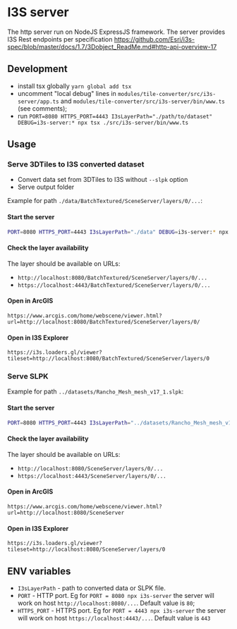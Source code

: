 # I3S server

The http server run on NodeJS ExpressJS framework.
The server provides I3S Rest endpoints per specification https://github.com/Esri/i3s-spec/blob/master/docs/1.7/3Dobject_ReadMe.md#http-api-overview-17

## Development

- install tsx globally `yarn global add tsx`
- uncomment "local debug" lines in `modules/tile-converter/src/i3s-server/app.ts` and `modules/tile-converter/src/i3s-server/bin/www.ts` (see comments);
- run `PORT=8080 HTTPS_PORT=4443 I3sLayerPath="./path/to/dataset" DEBUG=i3s-server:* npx tsx ./src/i3s-server/bin/www.ts`

## Usage

### Serve 3DTiles to I3S converted dataset

- Convert data set from 3DTiles to I3S without `--slpk` option
- Serve output folder

Example for path `./data/BatchTextured/SceneServer/layers/0/...`:

#### Start the server

```bash
PORT=8080 HTTPS_PORT=4443 I3sLayerPath="./data" DEBUG=i3s-server:* npx i3s-server
```
#### Check the layer availability

The layer should be available on URLs:

- `http://localhost:8080/BatchTextured/SceneServer/layers/0/...`
- `https://localhost:4443/BatchTextured/SceneServer/layers/0/...`

#### Open in ArcGIS

`https://www.arcgis.com/home/webscene/viewer.html?url=http://localhost:8080/BatchTextured/SceneServer/layers/0/`

#### Open in I3S Explorer

`https://i3s.loaders.gl/viewer?tileset=http://localhost:8080/BatchTextured/SceneServer/layers/0`

### Serve SLPK

Example for path `../datasets/Rancho_Mesh_mesh_v17_1.slpk`:

#### Start the server

```bash
PORT=8080 HTTPS_PORT=4443 I3sLayerPath="../datasets/Rancho_Mesh_mesh_v17_1.slpk" DEBUG=i3s-server:* npx i3s-server
```
#### Check the layer availability

The layer should be available on URLs:

- `http://localhost:8080/SceneServer/layers/0/...`
- `https://localhost:4443/SceneServer/layers/0/...`

#### Open in ArcGIS

`https://www.arcgis.com/home/webscene/viewer.html?url=http://localhost:8080/SceneServer`

#### Open in I3S Explorer

`https://i3s.loaders.gl/viewer?tileset=http://localhost:8080/SceneServer/layers/0`

## ENV variables

- `I3sLayerPath` - path to converted data or SLPK file.
- `PORT` - HTTP port. Eg for `PORT = 8080 npx i3s-server` the server will work on host `http://localhost:8080/...`. Default value is `80`;
- `HTTPS_PORT` - HTTPS port. Eg for `PORT = 4443 npx i3s-server` the server will work on host `https://localhost:4443/...`. Default value is `443`
